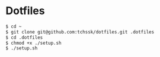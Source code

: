 # Dotfiles

```sh
$ cd ~
$ git clone git@github.com:tchssk/dotfiles.git .dotfiles
$ cd .dotfiles
$ chmod +x ./setup.sh
$ ./setup.sh
```
